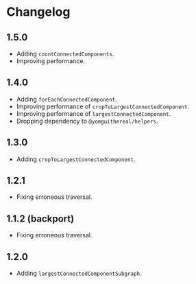 # Changelog

## 1.5.0

- Adding `countConnectedComponents`.
- Improving performance.

## 1.4.0

- Adding `forEachConnectedComponent`.
- Improving performance of `cropToLargestConnectedComponent`.
- Improving performance of `largestConnectedComponent`.
- Dropping dependency to `@yomguithereal/helpers`.

## 1.3.0

- Adding `cropToLargestConnectedComponent`.

## 1.2.1

- Fixing erroneous traversal.

## 1.1.2 (backport)

- Fixing erroneous traversal.

## 1.2.0

- Adding `largestConnectedComponentSubgraph`.
